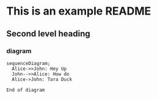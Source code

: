 # This is an example README

## Second level heading

### diagram
```mermaid
sequenceDiagram;
  Alice->>John: Hey Up
  John-->>Alice: How do
  Alice->John: Tara Duck

End of diagram

